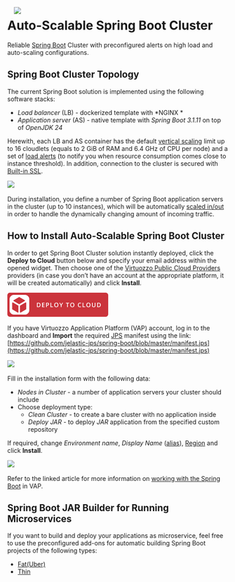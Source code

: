 <p align="left"> 
<img style="padding: 0 15px; float: left;" src="images/spring-boot-logo.png" width="70">
</p>

# Auto-Scalable Spring Boot Cluster 

Reliable [Spring Boot](https://projects.spring.io/spring-boot/) Сluster with preconfigured alerts on high load and auto-scaling configurations.

## Spring Boot Cluster Topology

The current Spring Boot solution is implemented using the following software stacks:

- *Load balancer* (LB) - dockerized template with *NGINX *
- *Application server* (AS) - native template with *Spring Boot 3.1.11* on top of *OpenJDK 24*

Herewith, each LB and AS container has the default [vertical scaling](https://www.virtuozzo.com/application-platform-docs/automatic-vertical-scaling/) limit up to 16 cloudlets (equals to 2 GiB of RAM and 6.4 GHz of CPU per node) and a set of [load alerts](https://www.virtuozzo.com/application-platform-docs/load-alerts/) (to notify you when resource consumption comes close to instance threshold). In addition, connection to the cluster is secured with [Built-in SSL](https://www.virtuozzo.com/application-platform-docs/built-in-ssl/).
 
<p align="left"> 
<img src="images/spring-boot-cluster-topology.png" width="600">
</p>

During installation, you define a number of Spring Boot application servers in the cluster (up to 10 instances), which will be automatically [scaled in/out](https://www.virtuozzo.com/application-platform-docs/automatic-horizontal-scaling/) in order to handle the dynamically changing amount of incoming traffic.

## How to Install Auto-Scalable Spring Boot Cluster

In order to get Spring Boot Cluster solution instantly deployed, click the **Deploy to Cloud** button below and specify your email address within the opened widget. Then choose one of the [Virtuozzo Public Cloud Providers](https://www.virtuozzo.com/application-platform-partners/) providers (in case you don’t have an account at the appropriate platform, it will be created automatically) and click **Install**.

[![Deploy](https://raw.githubusercontent.com/jelastic-jps/common/main/images/deploy-to-cloud.png)](https://www.virtuozzo.com/application-platform/?manifest=https://raw.githubusercontent.com/jelastic-jps/spring-boot/master/manifest.jps)

If you have Virtuozzo Application Platform (VAP) account, log in to the dashboard and **Import** the required [JPS](https://www.virtuozzo.com/application-platform-docs/environment-import/) manifest using the link: 
[https://github.com/jelastic-jps/spring-boot/blob/master/manifest.jps](https://github.com/jelastic-jps/spring-boot/blob/master/manifest.jps)

<p align="left"> 
<img src="images/import-general.png" width="500">
</p>

Fill in the installation form with the following data:

- *Nodes in Cluster* - a number of application servers your cluster should include
- Choose deployment type:
   - *Clean Cluster* - to create a bare cluster with no application inside
   - *Deploy JAR* - to deploy *JAR* application from the specified custom repository
   
If required, change *Environment name*, *Display Name* ([alias](https://www.virtuozzo.com/application-platform-docs/environment-aliases/)), [Region](https://www.virtuozzo.com/application-platform-docs/environment-regions/) and click **Install**.

<p align="left">
<img src="images/spring-boot-cluster-installation.png" width="500">
</p>

Refer to the linked article for more information on [working with the Spring Boot](http://blog.jelastic.com/2017/04/27/hosting-spring-boot-java-applications/) in VAP.


## Spring Boot JAR Builder for Running Microservices

If you want to build and deploy your applications as microservice, feel free to use the preconfigured add-ons for automatic building Spring Boot projects of the following types:

- [Fat(Uber)](https://github.com/jelastic-jps/spring-boot/tree/master/microservice-fat-jar)
- [Thin](https://github.com/jelastic-jps/spring-boot/tree/master/microservice-thin-jar)
